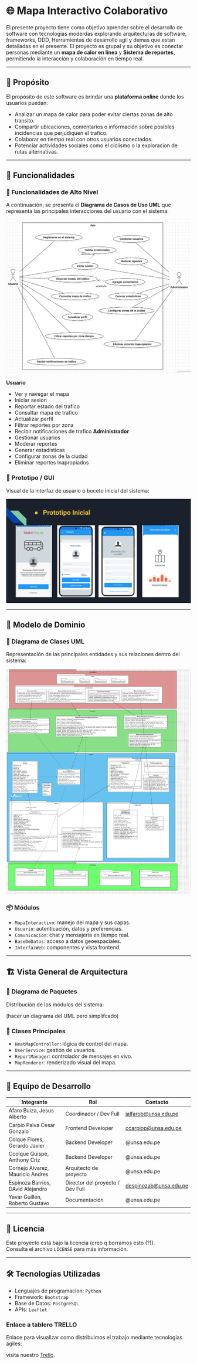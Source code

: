 
# 🌐 Mapa Interactivo Colaborativo

El presente proyecto tiene como objetivo aprender sobre el desarrollo de software con tecnologias moderdas explorando arquitecturas de software, frameworks, DDD, Herramientas de desarrollo agil y demas que estan detalladas en el presente. El proyecto es grupal y su objetivo es conectar personas mediante un **mapa de calor en línea** y **Sistema de reportes**, permitiendo la interacción y colaboración en tiempo real.

---

## 📌 Propósito

El propósito de este software es brindar una **plataforma online** donde los usuarios puedan:
- Analizar un mapa de calor para poder evitar ciertas zonas de alto transito.
- Compartir ubicaciones, comentarios o información sobre posibles incidencias que perjudiquen el trafico.
- Colaborar en tiempo real con otros usuarios conectados.
- Potenciar actividades sociales como el ciclismo o la exploracion de rutas alternativas.

---

## 🚀 Funcionalidades

### 🔹 Funcionalidades de Alto Nivel
A continuación, se presenta el **Diagrama de Casos de Uso UML** que representa las principales interacciones del usuario con el sistema:


![Casos de Uso](scr/rm/casosDeUso.jpeg)

**Usuario**
- Ver y navegar el mapa
- Iniciar sesion
- Reportar estado del trafico
- Consultar mapa de trafico
- Actualizar perfil
- Filtrar reportes por zona
- Recibir notificaciones de trafico
**Administrador**
- Gestionar usuarios
- Moderar reportes
- Generar estadisticas
- Configurar zonas de la ciudad
- Eliminar reportes inapropiados

### 🔸 Prototipo / GUI

Visual de la interfaz de usuario o boceto inicial del sistema:

![Prototipo](scr/rm/prototipo.png)


---

## 🧠 Modelo de Dominio

### 🧩 Diagrama de Clases UML

Representación de las principales entidades y sus relaciones dentro del sistema:

![UML](scr/rm/uml.jpg)

### 📦 Módulos

- `MapaInteractivo`: manejo del mapa y sus capas.
- `Usuario`: autenticación, datos y preferencias.
- `Comunicacion`: chat y mensajería en tiempo real.
- `BaseDeDatos`: acceso a datos geoespaciales.
- `InterfazWeb`: componentes y vista frontend.

---

## 🏗️ Vista General de Arquitectura

### 📁 Diagrama de Paquetes

Distribución de los módulos del sistema:

(hacer un diagrama del UML pero simplifcado)


### 🔧 Clases Principales

- `HeatMapController`: lógica de control del mapa.
- `UserService`: gestión de usuarios.
- `ReportManager`: controlador de mensajes en vivo.
- `MapRenderer`: renderizado visual del mapa.

---

## 👥 Equipo de Desarrollo

| Integrante        | Rol                   | Contacto              |
|-------------------|------------------------|------------------------|
| Afaro Buiza, Jesus Alberto   | Coordinador / Dev Full | jalfarob@unsa.edu.pe     |
| Carpio Paiva Cesar Gonzalo  | Frontend Developer   | ccarpiop@unsa.edu.pe                      |
| Colque Flores, Gerardo Javier   | Backend Developer      |               @unsa.edu.pe        |
| Ccolque Quispe, Anthony Criz   | Backend Developer          |              @unsa.edu.pe         |
| Cornejo Alvarez, Mauricio Andres   | Arquitecto de proyecto   |           @unsa.edu.pe            |
| Espinoza Barrios, DAvid Alejandro   | Director del proyecto / Dev Full   |            despinozab@unsa.edu.pe           |
| Yavar Guillen, Roberto Gustavo  | Documentación          |                @unsa.edu.pe       |


---

## 📄 Licencia

Este proyecto está bajo la licencia (creo q borramos esto (?)).  
Consulta el archivo `LICENSE` para más información.

---

## 🛠️ Tecnologías Utilizadas

- Lenguajes de programacion: `Python`
- Framework: `Bootstrap`
- Base de Datos: `PostgreSQL`
- APIs: `Leaflet`

### Enlace a tablero TRELLO
Enlace para visualizar como distribuimos el trabajo mediante tecnologias agiles:

visita nuestro [Trello](https://trello.com/b/VHHYqcFk/is-sistema-de-reportes-de-trafico-arequipa).
